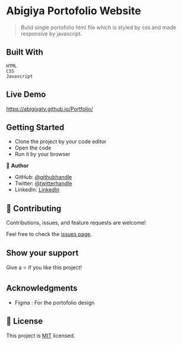 # Abigiya Portofolio Website
> Bulid single portofolio html file which is styled by css and made responsive by javascript.

## Built With
    HTML
    CSS
    Javascript
## Live Demo
https://abigiyaty.github.io/Portfolio/

## Getting Started
- Clone the project by your code editor
- Open the code
- Run it by your browser

👤 **Author**
- GitHub: [@githubhandle](https://github.com/AbigiyaTY)
- Twitter: [@twitterhandle](https://twitter.com/AbigiyaTY)
- LinkedIn: [LinkedIn](https://www.linkedin.com/in/abigiya-tadesse-6a0052234)

## 🤝 Contributing

Contributions, issues, and feature requests are welcome!

Feel free to check the [issues page](../../issues/).

## Show your support

Give a ⭐️ if you like this project!

## Acknowledgments

- Figma : For the portofolio design

## 📝 License

This project is [MIT](https://www.mit.edu/~amini/LICENSE.md) licensed.
